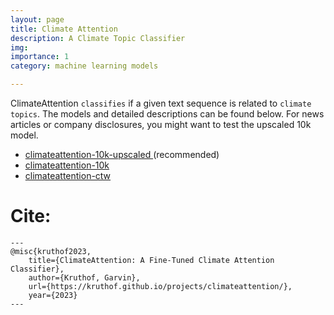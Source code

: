 ```yaml
---
layout: page
title: Climate Attention
description: A Climate Topic Classifier
img: 
importance: 1
category: machine learning models

---
```


ClimateAttention `classifies` if a given text sequence is related to `climate topics`. 
The models and detailed descriptions can be found below. For news articles or company disclosures, you might want to test the upscaled 10k model. 
* [climateattention-10k-upscaled ](https://huggingface.co/kruthof/climateattention-10k-upscaled) (recommended)
* [climateattention-10k ](https://huggingface.co/kruthof/climateattention-10k)
* [climateattention-ctw ](https://huggingface.co/kruthof/climateattention-ctw)


# Cite:
    ---
    @misc{kruthof2023,
        title={ClimateAttention: A Fine-Tuned Climate Attention Classifier},
        author={Kruthof, Garvin},
        url={https://kruthof.github.io/projects/climateattention/},
        year={2023}
    ---


